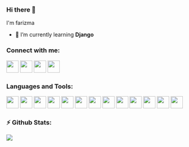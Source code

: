 ### Hi there 👋 
I'm farizma
<!-- - 🔭 I’m currently working on ... -->
- 🌱 I’m currently learning <strong>Django</strong>
<!-- - 👯 I’m looking to collaborate on ...
- 🤔 I’m looking for help with ...
- 💬 Ask me about ...
- 📫 How to reach me: ...
- 😄 Pronouns: ...
- ⚡ Fun fact: ... -->

### Connect with me:

<!--
[<img src="https://www.flaticon.com/svg/static/icons/svg/1063/1063299.svg" width="32" height="32">](https://farizma.netlify.app/)
-->
[<img src="https://www.flaticon.com/svg/static/icons/svg/1384/1384015.svg" width="32" height="32">](https://www.instagram.com/fari_zma)
[<img src="https://www.flaticon.com/svg/static/icons/svg/1384/1384005.svg" width="32" height="32">](https://www.fb.com/farizma.2531)
[<img src="https://www.flaticon.com/svg/static/icons/svg/1384/1384014.svg" width="32" height="32">](https://www.linkedin.com/in/khadijatahseen/)
[<img src="https://www.flaticon.com/svg/static/icons/svg/1384/1384012.svg" width="32" height="32">](https://www.youtube.com/c/farizma)

### Languages and Tools:

<img src="https://img.icons8.com/color/2x/python.png" width="32" height="32"/> <img src="https://img.icons8.com/color/2x/java-coffee-cup-logo.png" width="32" height="32"/>
<img src="https://img.icons8.com/color/2x/javascript.png" width="32" height="32"/>
<img src="https://img.icons8.com/color/2x/react-native.png" width="32" height="32"/>
<img src="https://img.icons8.com/fluent/2x/android-os.png" width="32" height="32"/>
<img src="https://img.icons8.com/color/2x/firebase.png" width="32" height="32"/>
<img src="https://img.icons8.com/color/2x/html-5.png" width="32" height="32"/>
<img src="https://img.icons8.com/color/2x/css3.png" width="32" height="32"/>
<img src="https://img.icons8.com/officel/2x/php-logo.png" width="32" height="32"/>
<img src="https://img.icons8.com/color/2x/adobe-xd.png" width="32" height="32"/>
<img src="https://img.icons8.com/color/2x/adobe-illustrator.png" width="32" height="32"/>
<img src="https://img.icons8.com/color/2x/git.png" width="32" height="32"/>
<img src="https://img.icons8.com/fluent/2x/visual-studio-code-2019.png" width="32" height="32"/>


### ⚡ Github Stats:

<img src="https://github-readme-stats.vercel.app/api/top-langs/?username=fari-zma&layout=compact" />
<!-- [!Top Langs](https://github-readme-stats.vercel.app/api/top-langs/?username=fari-zma&layout=compact)(https://github.com/fari-zma/github-readme-stats)

[!farizma's github stats](https://github-readme-stats.vercel.app/api?username=fari-zma&show_icons=true&theme=dracula)](https://github.com/fari-zma/github-readme-stats) -->